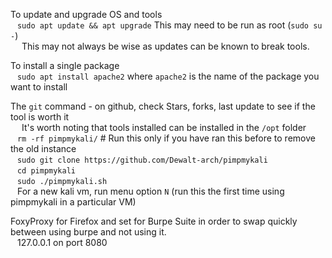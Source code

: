 To update and upgrade OS and tools  
&ensp;	`sudo apt update && apt upgrade`     This may need to be run as root (`sudo su -`)  
&ensp;&ensp;		This may not always be wise as updates can be known to break tools.  

To install a single package  
&ensp;	`sudo apt install apache2` where `apache2` is the name of the package you want to install  

The `git` command - on github, check Stars, forks, last update to see if the tool is worth it  
&ensp;&ensp;		It's worth noting that tools installed can be installed in the `/opt` folder  
&ensp;	`rm -rf pimpmykali/`          # Run this only if you have ran this before to remove the old instance  
&ensp;	`sudo git clone https://github.com/Dewalt-arch/pimpmykali`  
&ensp;	`cd pimpmykali`  
&ensp;	`sudo ./pimpmykali.sh`  
&ensp;	For a new kali vm, run menu option `N` (run this the first time using pimpmykali in a particular VM)  

FoxyProxy for Firefox and set for Burpe Suite in order to swap quickly between using burpe and not using it.  
&ensp;	127.0.0.1 on port 8080  